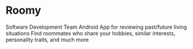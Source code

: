 # Roomy
Software Development Team Android App for reviewing past/future living situations
Find roommates who share your hobbies, similar interests, personality traits, and much more


